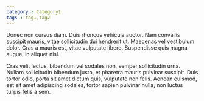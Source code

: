 ```yaml
---
category : Category1  
tags : tag1,tag2
---
```


Donec non cursus diam. Duis rhoncus vehicula auctor. Nam convallis suscipit mauris, vitae sollicitudin dui hendrerit ut. Maecenas vel vestibulum dolor. Cras a mauris est, vitae vulputate libero. Suspendisse quis magna augue, in aliquet nisi. 

Cras velit lectus, bibendum vel sodales non, semper sollicitudin urna. Nullam sollicitudin bibendum justo, et pharetra mauris pulvinar suscipit. Duis tortor odio, porta sit amet dictum quis, vulputate non felis. Aenean euismod, est sit amet adipiscing sodales, tortor sapien pulvinar nulla, non luctus turpis felis a sem.